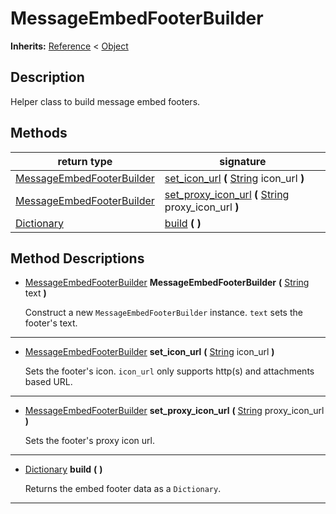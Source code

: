   
# MessageEmbedFooterBuilder
  
**Inherits:** [Reference](https://docs.godotengine.org/en/3.5/classes/class_reference.html) < [Object](https://docs.godotengine.org/en/3.5/classes/class_object.html)  
  
  
## Description
  
Helper class to build message embed footers.  
  
## Methods
  
| return type                                                                     | signature                                                                                                                                                |
|---------------------------------------------------------------------------------|----------------------------------------------------------------------------------------------------------------------------------------------------------|
| [MessageEmbedFooterBuilder](./class_messageembedfooterbuilder.md)               | [set\_icon\_url](#method-set-icon-url) **(** [String](https://docs.godotengine.org/en/3.5/classes/class_string.html) icon\_url **)**                     |
| [MessageEmbedFooterBuilder](./class_messageembedfooterbuilder.md)               | [set\_proxy\_icon\_url](#method-set-proxy-icon-url) **(** [String](https://docs.godotengine.org/en/3.5/classes/class_string.html) proxy\_icon\_url **)** |
| [Dictionary](https://docs.godotengine.org/en/3.5/classes/class_dictionary.html) | [build](#method-build) **(**  **)**                                                                                                                      |  
  
## Method Descriptions
  
- <a name="method-MessageEmbedFooterBuilder"></a>[MessageEmbedFooterBuilder](./class_messageembedfooterbuilder.md) **MessageEmbedFooterBuilder** **(** [String](https://docs.godotengine.org/en/3.5/classes/class_string.html) text **)**  
  
	Construct a new `MessageEmbedFooterBuilder` instance.
	`text` sets the footer's text.  
________________

- <a name="method-set-icon-url"></a>[MessageEmbedFooterBuilder](./class_messageembedfooterbuilder.md) **set\_icon\_url** **(** [String](https://docs.godotengine.org/en/3.5/classes/class_string.html) icon\_url **)**  
  
	Sets the footer's icon.
	`icon_url` only supports http(s) and attachments based URL.  
________________

- <a name="method-set-proxy-icon-url"></a>[MessageEmbedFooterBuilder](./class_messageembedfooterbuilder.md) **set\_proxy\_icon\_url** **(** [String](https://docs.godotengine.org/en/3.5/classes/class_string.html) proxy\_icon\_url **)**  
  
	Sets the footer's proxy icon url.  
________________

- <a name="method-build"></a>[Dictionary](https://docs.godotengine.org/en/3.5/classes/class_dictionary.html) **build** **(**  **)**  
  
	Returns the embed footer data as a `Dictionary`.  
________________

  
